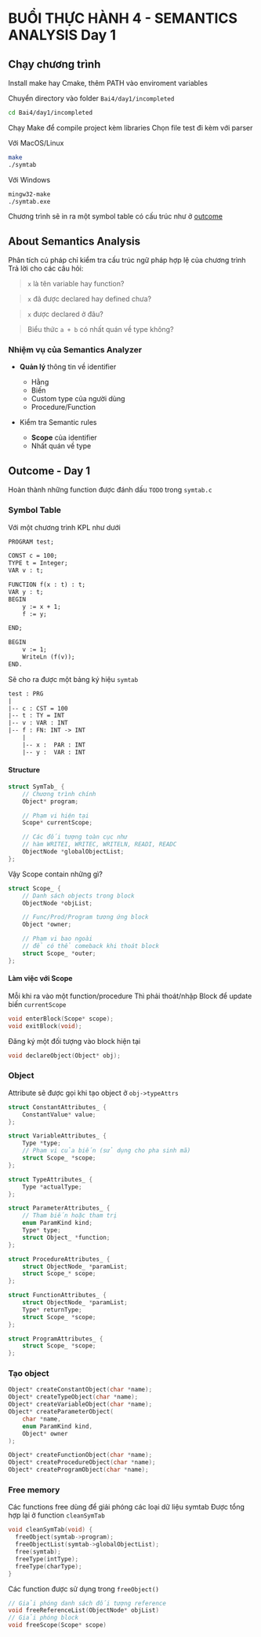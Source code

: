# BUỔI THỰC HÀNH 4 - SEMANTICS ANALYSIS Day 1

## Chạy chương trình

Install make hay Cmake, thêm PATH vào enviroment variables

Chuyển directory vào folder `Bai4/day1/incompleted`

```bash
cd Bai4/day1/incompleted
```

Chạy Make để compile project kèm libraries
Chọn file test đi kèm với parser

Với MacOS/Linux

```bash
make
./symtab
```

Với Windows

```bash
mingw32-make
./symtab.exe
```

Chương trình sẽ in ra một symbol table có cấu trúc như ở [outcome](#outcome--day-1)

## About Semantics Analysis

Phân tích cú pháp chỉ kiểm tra cấu trúc ngữ pháp hợp lệ của chương trình
Trả lời cho các câu hỏi:
> `x` là tên variable hay function?

> `x` đã được declared hay defined chưa?

> `x` được declared ở đâu?

> Biểu thức `a + b` có nhất quán về type không?

### Nhiệm vụ của Semantics Analyzer

- **Quản lý** thông tin về identifier
  - Hằng
  - Biến
  - Custom type của người dùng
  - Procedure/Function

- Kiểm tra Semantic rules
  - **Scope** của identifier
  - Nhất quán về type

## Outcome - Day 1

Hoàn thành những function được đánh dấu `TODO` trong `symtab.c`

### Symbol Table

Với một chương trình KPL như dưới

```txt
PROGRAM test;

CONST c = 100;
TYPE t = Integer;
VAR v : t;

FUNCTION f(x : t) : t;
VAR y : t;
BEGIN
    y := x + 1;
    f := y;

END;

BEGIN
    v := 1;
    WriteLn (f(v));
END.
```

Sẽ cho ra được một bảng ký hiệu `symtab`

```txt
test : PRG
|
|-- c : CST = 100
|-- t : TY = INT
|-- v : VAR : INT
|-- f : FN: INT -> INT
    |
    |-- x :  PAR : INT
    |-- y :  VAR : INT
```

#### Structure

```c
struct SymTab_ {
    // Chương trình chính
    Object* program;

    // Phạm vi hiện tại
    Scope* currentScope;

    // Các đối tượng toàn cục như
    // hàm WRITEI, WRITEC, WRITELN, READI, READC
    ObjectNode *globalObjectList;
};
```

Vậy Scope contain những gì?

```c
struct Scope_ {
    // Danh sách objects trong block
    ObjectNode *objList;

    // Func/Prod/Program tương ứng block
    Object *owner;

    // Phạm vi bao ngoài
    // để có thể comeback khi thoát block
    struct Scope_ *outer;
};
```

#### Làm việc với Scope

Mỗi khi ra vào một function/procedure
Thì phải thoát/nhập Block để update biến `currentScope`

```c
void enterBlock(Scope* scope);
void exitBlock(void);
```

Đăng ký một đối tượng vào block hiện tại

```c
void declareObject(Object* obj);
```

### Object

Attribute sẽ được gọi khi tạo object ở `obj->typeAttrs`

```c
struct ConstantAttributes_ {
    ConstantValue* value;
};

struct VariableAttributes_ {
    Type *type;
    // Phạm vi của biến (sử dụng cho pha sinh mã)
    struct Scope_ *scope;
};

struct TypeAttributes_ {
    Type *actualType;
};

struct ParameterAttributes_ {
    // Tham biến hoặc tham trị
    enum ParamKind kind;
    Type* type;
    struct Object_ *function;
};

struct ProcedureAttributes_ {
    struct ObjectNode_ *paramList;
    struct Scope_* scope;
};

struct FunctionAttributes_ {
    struct ObjectNode_ *paramList;
    Type* returnType;
    struct Scope_ *scope;
};

struct ProgramAttributes_ {
    struct Scope_ *scope;
};
```

### Tạo object

```c
Object* createConstantObject(char *name);
Object* createTypeObject(char *name);
Object* createVariableObject(char *name);
Object* createParameterObject(
    char *name,
    enum ParamKind kind,
    Object* owner
);
```

```c
Object* createFunctionObject(char *name);
Object* createProcedureObject(char *name);
Object* createProgramObject(char *name);
```

### Free memory

Các functions free dùng để giải phóng các loại dữ liệu symtab
Được tổng hợp lại ở function `cleanSymTab`

```c
void cleanSymTab(void) {
  freeObject(symtab->program);
  freeObjectList(symtab->globalObjectList);
  free(symtab);
  freeType(intType);
  freeType(charType);
}
```

Các function được sử dụng trong `freeObject()`

```c
// Giải phóng danh sách đối tượng reference
void freeReferenceList(ObjectNode* objList)
// Giải phóng block
void freeScope(Scope* scope)
```
